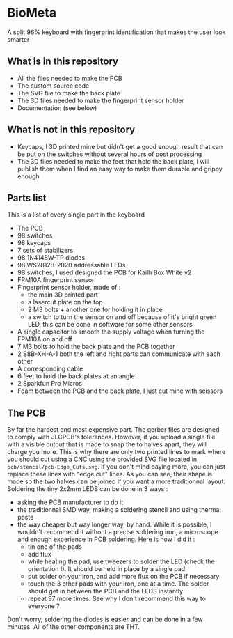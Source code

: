 # BioMeta
A split 96% keyboard with fingerprint identification that makes the user look smarter

## What is in this repository
- All the files needed to make the PCB
- The custom source code
- The SVG file to make the back plate
- The 3D files needed to make the fingerprint sensor holder
- Documentation (see below)

## What is not in this repository
- Keycaps, I 3D printed mine but didn't get a good enough result that can be put on the switches without several hours of post processing
- The 3D files needed to make the feet that hold the back plate, I will publish them when I find an easy way to make them durable and grippy enough 

## Parts list
This is a list of every single part in the keyboard
- The PCB
- 98 switches
- 98 keycaps
- 7 sets of stabilizers
- 98 1N4148W-TP diodes
- 98 WS2812B-2020 addressable LEDs
- 98 switches, I used designed the PCB for Kailh Box White v2
- FPM10A fingerprint sensor
- Fingerprint sensor holder, made of :
    - the main 3D printed part
    - a lasercut plate on the top
    - 2 M3 bolts + another one for holding it in place
    - a switch to turn the sensor on and off because of it's bright green LED, this can be done in software for some other sensors
- A single capacitor to smooth the supply voltage when turning the FPM10A on and off
- 7 M3 bolts to hold the back plate and the PCB together
- 2 S8B-XH-A-1 both the left and right parts can communicate with each other
- A corresponding cable
- 6 feet to hold the back plates at an angle
- 2 Sparkfun Pro Micros
- Foam between the PCB and the back plate, I just cut mine with scissors

## The PCB
By far the hardest and most expensive part. The gerber files are designed to comply with JLCPCB's tolerances. However, if you upload a single file with a visible cutout that is made to snap the to halves apart, they will charge you more. This is why there are only two printed lines to mark where you should cut using a CNC using the provided SVG file located in `pcb/stencil/pcb-Edge_Cuts.svg`. If you don't mind paying more, you can just replace these lines with "edge.cut" lines. As you can see, their shape is made so the two halves can be joined if you want a more traditionnal layout.
Soldering the tiny 2x2mm LEDS can be done in 3 ways :
- asking the PCB manufacturer to do it
- the traditionnal SMD way, making a soldering stencil and using thermal paste
- the way cheaper but way longer way, by hand. While it is possible, I wouldn't recommend it without a precise soldering iron, a microscope and enough experience in PCB soldering. Here is how I did it :
    - tin one of the pads
    - add flux
    - while heating the pad, use tweezers to solder the LED (check the orientation !). It should be held in place by a single pad
    - put solder on your iron, and add more flux on the PCB if necessary
    - touch the 3 other pads with your iron, one at a time. The solder should get in between the PCB and the LEDS instantly
    - repeat 97 more times. See why I don't recommend this way to everyone ?

Don't worry, soldering the diodes is easier and can be done in a few minutes. All of the other components are THT.
